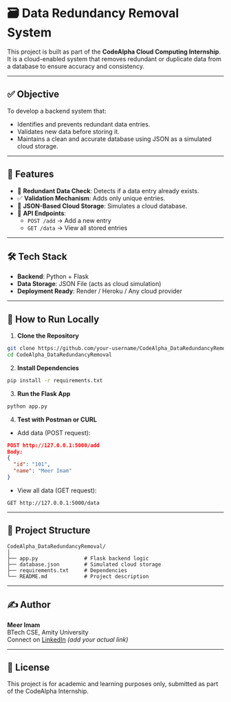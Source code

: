 # 🗃️ Data Redundancy Removal System

This project is built as part of the **CodeAlpha Cloud Computing Internship**. It is a cloud-enabled system that removes redundant or duplicate data from a database to ensure accuracy and consistency.

---

## ✅ Objective

To develop a backend system that:
- Identifies and prevents redundant data entries.
- Validates new data before storing it.
- Maintains a clean and accurate database using JSON as a simulated cloud storage.

---

## 🔧 Features

- 🔄 **Redundant Data Check**: Detects if a data entry already exists.
- ✅ **Validation Mechanism**: Adds only unique entries.
- 💾 **JSON-Based Cloud Storage**: Simulates a cloud database.
- 📡 **API Endpoints**:
  - `POST /add` → Add a new entry
  - `GET /data` → View all stored entries

---

## 🛠️ Tech Stack

- **Backend**: Python + Flask
- **Data Storage**: JSON File (acts as cloud simulation)
- **Deployment Ready**: Render / Heroku / Any cloud provider

---

## 🚀 How to Run Locally

1. **Clone the Repository**

```bash
git clone https://github.com/your-username/CodeAlpha_DataRedundancyRemoval.git
cd CodeAlpha_DataRedundancyRemoval
```

2. **Install Dependencies**

```bash
pip install -r requirements.txt
```

3. **Run the Flask App**

```bash
python app.py
```

4. **Test with Postman or CURL**

- Add data (POST request):
```json
POST http://127.0.0.1:5000/add
Body:
{
  "id": "101",
  "name": "Meer Imam"
}
```

- View all data (GET request):
```
GET http://127.0.0.1:5000/data
```

---

## 📁 Project Structure

```
CodeAlpha_DataRedundancyRemoval/
│
├── app.py               # Flask backend logic
├── database.json        # Simulated cloud storage
├── requirements.txt     # Dependencies
└── README.md            # Project description
```

---

## ✍️ Author

**Meer Imam**  
BTech CSE, Amity University  
Connect on [LinkedIn](https://www.linkedin.com/) *(add your actual link)*

---

## 📜 License

This project is for academic and learning purposes only, submitted as part of the CodeAlpha Internship.
